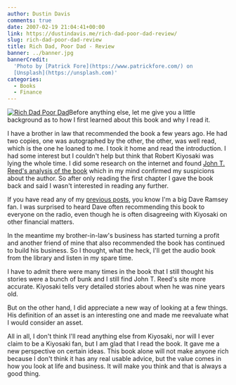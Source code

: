 ```yaml
---
author: Dustin Davis
comments: true
date: 2007-02-19 21:04:41+00:00
link: https://dustindavis.me/rich-dad-poor-dad-review/
slug: rich-dad-poor-dad-review
title: Rich Dad, Poor Dad - Review
banner: ../banner.jpg
bannerCredit:
  'Photo by [Patrick Fore](https://www.patrickfore.com/) on
  [Unsplash](https://unsplash.com)'
categories:
  - Books
  - Finance
---
```


[![Rich Dad Poor Dad](http://ec1.images-amazon.com/images/P/0446677450.01._SCMZZZZZZZ_V1134568041_.jpg)](http://www.amazon.com/gp/redirect.html%3FASIN=0446677450%26tag=ldspdacom-20%26lcode=xm2%26cID=2025%26ccmID=165953%26location=/o/ASIN/0446677450%253FSubscriptionId=0SJZR47BQGX60PK1RXG2)Before
anything else, let me give you a little background as to how I first learned
about this book and why I read it.

I have a brother in law that recommended the book a few years ago. He had two
copies, one was autographed by the other, the other, was well read, which is the
one he loaned to me. I took it home and read the introduction. I had some
interest but I couldn't help but think that Robert Kiyosaki was lying the whole
time. I did some research on the internet and found
[John T. Reed's analysis of the book](http://www.johntreed.com/Kiyosaki.html)
which in my mind confirmed my suspicions about the author. So after only reading
the first chapter I gave the book back and said I wasn't interested in reading
any further.

If you have read any of my
[previous posts](https://dustindavis.me/?s=dave+ramsey), you know I'm a big Dave
Ramsey fan. I was surprised to heard Dave often recommending this book to
everyone on the radio, even though he is often disagreeing with Kiyosaki on
other financial matters.

In the meantime my brother-in-law's business has started turning a profit and
another friend of mine that also recommended the book has continued to build his
business. So I thought, what the heck, I'll get the audio book from the library
and listen in my spare time.

I have to admit there were many times in the book that I still thought his
stories were a bunch of bunk and I still find John T. Reed's site more accurate.
Kiyosaki tells very detailed stories about when he was nine years old.

But on the other hand, I did appreciate a new way of looking at a few things.
His definition of an asset is an interesting one and made me reevaluate what I
would consider an asset.

All in all, I don't think I'll read anything else from Kiyosaki, nor will I ever
claim to be a Kiyosaki fan, but I am glad that I read the book. It gave me a new
perspective on certain ideas. This book alone will not make anyone rich because
I don't think it has any real usable advice, but the value comes in how you look
at life and business. It will make you think and that is always a good thing.

